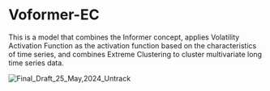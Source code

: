 # Voformer-EC
This is a model that combines the Informer concept, applies Volatility Activation Function as the activation function based on the characteristics of time series, and combines Extreme Clustering to cluster multivariate long time series data.

![Final_Draft_25_May,2024_Untrack](https://github.com/312516784/Voformer-EC/assets/66837087/dd869737-38e1-4d3a-80d2-fe33f9a55087)
